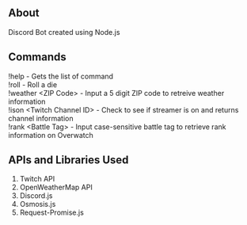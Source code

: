 ## About
Discord Bot created using Node.js

## Commands
!help - Gets the list of command<br>
!roll - Roll a die<br>
!weather \<ZIP Code\> - Input a 5 digit ZIP code to retreive weather information<br>
!ison \<Twitch Channel ID\> - Check to see if streamer is on and returns channel information<br>
!rank \<Battle Tag\> - Input case-sensitive battle tag to retrieve rank information on Overwatch<br>

## APIs and Libraries Used
1) Twitch API<br>
2) OpenWeatherMap API<br>
3) Discord.js<br>
4) Osmosis.js<br>
5) Request-Promise.js<br>
